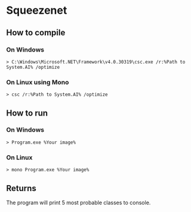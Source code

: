 # Squeezenet

## How to compile

### On Windows

```
> C:\Windows\Microsoft.NET\Framework\v4.0.30319\csc.exe /r:%Path to System.AI% /optimize
```

### On Linux using Mono

```
> csc /r:%Path to System.AI% /optimize
```

## How to run

### On Windows

```
> Program.exe %Your image%
```

### On Linux

```
> mono Program.exe %Your image%
```

## Returns

The program will print 5 most probable classes to console.
